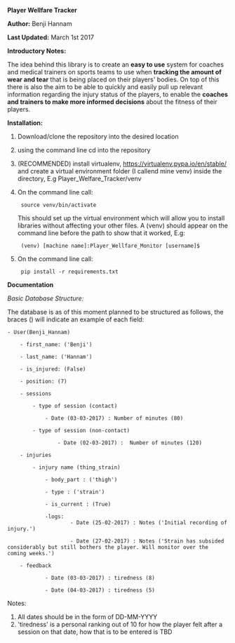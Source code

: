 **Player Wellfare Tracker**

**Author:** Benji Hannam

**Last Updated:** March 1st 2017

**Introductory Notes:**

The idea behind this library is to create an **easy to use** system for coaches and medical trainers on sports teams to use when **tracking the amount of wear and tear** that is being placed on their players' bodies. On top of this there is also the aim to be able to quickly and easily pull up relevant information regarding the injury status of the players, to enable the **coaches and trainers to make more informed decisions** about the fitness of their players.

**Installation:**

1. Download/clone the repository into the desired location
2. using the command line cd into the repository
3. (RECOMMENDED) install virtualenv, https://virtualenv.pypa.io/en/stable/ and create a virtual environment folder (I callend mine venv) inside the directory,
   E.g Player_Welfare_Tracker/venv

4. On the command line call:
	
		source venv/bin/activate
   
	This should set up the virtual environment which will allow you to install libraries without affecting your other files. A (venv) should appear on the command line before the path to show that it worked, E.g:

   		(venv) [machine name]:Player_Wellfare_Monitor [username]$

5. On the command line call:
	
		pip install -r requirements.txt
	

**Documentation**

*Basic Database Structure:*
	
The database is as of this moment planned to be structured as follows, the braces () will indicate an example of each field:

	- User(Benji_Hannam)

		- first_name: ('Benji')

		- last_name: ('Hannam')

		- is_injured: (False)

		- position: (7)

		- sessions

			- type of session (contact)

				- Date (03-03-2017) : Number of minutes (80)

			- type of session (non-contact)

					- Date (02-03-2017) :  Number of minutes (120) 

		- injuries

			- injury name (thing_strain)

				- body_part : ('thigh')

				- type : ('strain')

				- is_current : (True)

				-logs:
						- Date (25-02-2017) : Notes ('Initial recording of injury.')

						- Date (27-02-2017) : Notes ('Strain has subsided considerably but still bothers the player. Will monitor over the coming weeks.')

		- feedback

				- Date (03-03-2017) : tiredness (8)

				- Date (04-03-2017) : tiredness (5)

Notes:
	
1. All dates should be in the form of DD-MM-YYYY
2. 'tiredness' is a personal ranking out of 10 for how the player felt after a session on that date, how that is to be entered is TBD










